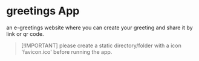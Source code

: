 # greetings App

an e-greetings website where you can create your greeting and share it by link or qr code.

>  [!IMPORTANT]
>  please create a static directory/folder with a icon 'favicon.ico' before running the app.

